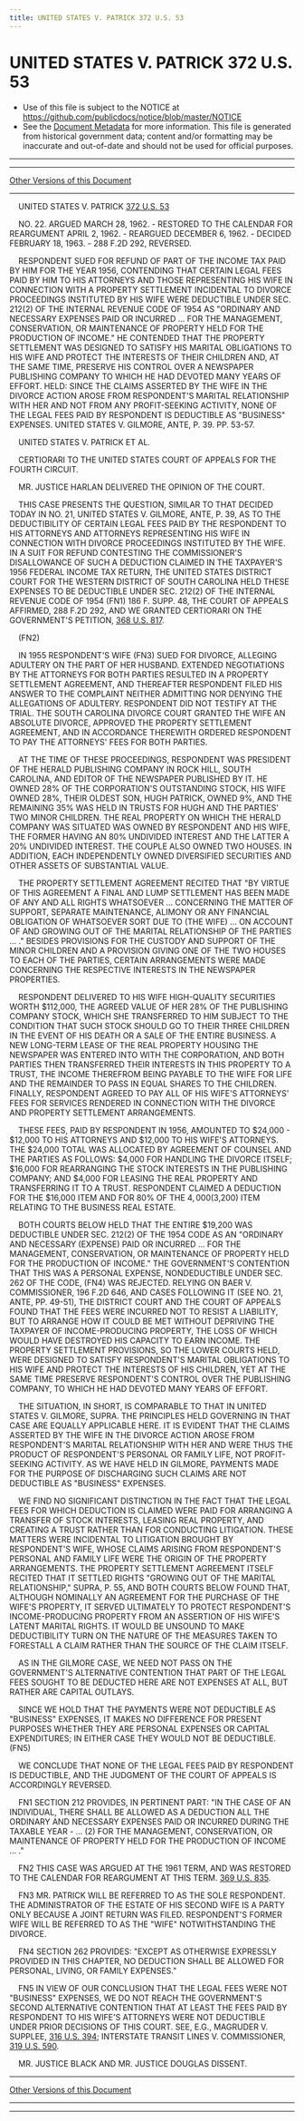 ```yaml
---
title: UNITED STATES V. PATRICK 372 U.S. 53
---
```


# UNITED STATES V. PATRICK 372 U.S. 53

* Use of this file is subject to the NOTICE at https://github.com/publicdocs/notice/blob/master/NOTICE
* See the [Document Metadata](../../../index.md) for more information.
  This file is generated from historical government data; content and/or formatting may be inaccurate and out-of-date and should not be used for official purposes.

----------
----------

[Other Versions of this Document](https://publicdocs.github.io/go/links?ns=uslm-x&ref=%2Fus%2Fcourts%2Fscotus%2FusReporter%2F372%2F53)

----------

    UNITED STATES V. PATRICK [372 U.S. 53][/us/courts/scotus/usReporter/372/53]

    NO. 22.  ARGUED MARCH 28, 1962.  - RESTORED TO THE CALENDAR FOR REARGUMENT APRIL 2, 1962.  - REARGUED DECEMBER 6, 1962.  - DECIDED FEBRUARY 18, 1963.  - 288 F.2D 292, REVERSED.

    RESPONDENT SUED FOR REFUND OF PART OF THE INCOME TAX PAID BY HIM FOR THE YEAR 1956, CONTENDING THAT CERTAIN LEGAL FEES PAID BY HIM TO HIS ATTORNEYS AND THOSE REPRESENTING HIS WIFE IN CONNECTION WITH A PROPERTY SETTLEMENT INCIDENTAL TO DIVORCE PROCEEDINGS INSTITUTED BY HIS WIFE WERE DEDUCTIBLE UNDER SEC. 212(2) OF THE INTERNAL REVENUE CODE OF 1954 AS "ORDINARY AND NECESSARY EXPENSES PAID OR INCURRED  ...  FOR THE MANAGEMENT, CONSERVATION, OR MAINTENANCE OF PROPERTY HELD FOR THE PRODUCTION OF INCOME."  HE CONTENDED THAT THE PROPERTY SETTLEMENT WAS DESIGNED TO SATISFY HIS MARITAL OBLIGATIONS TO HIS WIFE AND PROTECT THE INTERESTS OF THEIR CHILDREN AND, AT THE SAME TIME, PRESERVE HIS CONTROL OVER A NEWSPAPER PUBLISHING COMPANY TO WHICH HE HAD DEVOTED MANY YEARS OF EFFORT.  HELD:  SINCE THE CLAIMS ASSERTED BY THE WIFE IN THE DIVORCE ACTION AROSE FROM RESPONDENT'S MARITAL RELATIONSHIP WITH HER AND NOT FROM ANY PROFIT-SEEKING ACTIVITY, NONE OF THE LEGAL FEES PAID BY RESPONDENT IS DEDUCTIBLE AS "BUSINESS" EXPENSES.  UNITED STATES V. GILMORE, ANTE, P. 39.  PP. 53-57.

    UNITED STATES V. PATRICK ET AL.

    CERTIORARI TO THE UNITED STATES COURT OF APPEALS FOR THE FOURTH CIRCUIT.

    MR. JUSTICE HARLAN DELIVERED THE OPINION OF THE COURT.

    THIS CASE PRESENTS THE QUESTION, SIMILAR TO THAT DECIDED TODAY IN NO. 21, UNITED STATES V. GILMORE, ANTE, P. 39, AS TO THE DEDUCTIBILITY OF CERTAIN LEGAL FEES PAID BY THE RESPONDENT TO HIS ATTORNEYS AND ATTORNEYS REPRESENTING HIS WIFE IN CONNECTION WITH DIVORCE PROCEEDINGS INSTITUTED BY THE WIFE.  IN A SUIT FOR REFUND CONTESTING THE COMMISSIONER'S DISALLOWANCE OF SUCH A DEDUCTION CLAIMED IN THE TAXPAYER'S 1956 FEDERAL INCOME TAX RETURN, THE UNITED STATES DISTRICT COURT FOR THE WESTERN DISTRICT OF SOUTH CAROLINA HELD THESE EXPENSES TO BE DEDUCTIBLE UNDER SEC. 212(2) OF THE INTERNAL REVENUE CODE OF 1954 (FN1) 186 F. SUPP. 48, THE COURT OF APPEALS AFFIRMED, 288 F.2D 292, AND WE GRANTED CERTIORARI ON THE GOVERNMENT'S PETITION, [368 U.S. 817][/us/courts/scotus/usReporter/368/817].

    (FN2)

    IN 1955 RESPONDENT'S WIFE (FN3) SUED FOR DIVORCE, ALLEGING ADULTERY ON THE PART OF HER HUSBAND.  EXTENDED NEGOTIATIONS BY THE ATTORNEYS FOR BOTH PARTIES RESULTED IN A PROPERTY SETTLEMENT AGREEMENT, AND THEREAFTER RESPONDENT FILED HIS ANSWER TO THE COMPLAINT NEITHER ADMITTING NOR DENYING THE ALLEGATIONS OF ADULTERY.  RESPONDENT DID NOT TESTIFY AT THE TRIAL.  THE SOUTH CAROLINA DIVORCE COURT GRANTED THE WIFE AN ABSOLUTE DIVORCE, APPROVED THE PROPERTY SETTLEMENT AGREEMENT, AND IN ACCORDANCE THEREWITH ORDERED RESPONDENT TO PAY THE ATTORNEYS' FEES FOR BOTH PARTIES.

    AT THE TIME OF THESE PROCEEDINGS, RESPONDENT WAS PRESIDENT OF THE HERALD PUBLISHING COMPANY IN ROCK HILL, SOUTH CAROLINA, AND EDITOR OF THE NEWSPAPER PUBLISHED BY IT.  HE OWNED 28% OF THE CORPORATION'S OUTSTANDING STOCK, HIS WIFE OWNED 28%, THEIR OLDEST SON, HUGH PATRICK, OWNED 9%, AND THE REMAINING 35% WAS HELD IN TRUSTS FOR HUGH AND THE PARTIES' TWO MINOR CHILDREN.  THE REAL PROPERTY ON WHICH THE HERALD COMPANY WAS SITUATED WAS OWNED BY RESPONDENT AND HIS WIFE, THE FORMER HAVING AN 80% UNDIVIDED INTEREST AND THE LATTER A 20% UNDIVIDED INTEREST.  THE COUPLE ALSO OWNED TWO HOUSES.  IN ADDITION, EACH INDEPENDENTLY OWNED DIVERSIFIED SECURITIES AND OTHER ASSETS OF SUBSTANTIAL VALUE.

    THE PROPERTY SETTLEMENT AGREEMENT RECITED THAT "BY VIRTUE OF THIS AGREEMENT A FINAL AND LUMP SETTLEMENT HAS BEEN MADE OF ANY AND ALL RIGHTS WHATSOEVER  ...  CONCERNING THE MATTER OF SUPPORT, SEPARATE MAINTENANCE, ALIMONY OR ANY FINANCIAL OBLIGATION OF WHATSOEVER SORT DUE TO (THE WIFE)  ... ON ACCOUNT OF AND GROWING OUT OF THE MARITAL RELATIONSHIP OF THE PARTIES  ...  ."  BESIDES PROVISIONS FOR THE CUSTODY AND SUPPORT OF THE MINOR CHILDREN AND A PROVISION GIVING ONE OF THE TWO HOUSES TO EACH OF THE PARTIES, CERTAIN ARRANGEMENTS WERE MADE CONCERNING THE RESPECTIVE INTERESTS IN THE NEWSPAPER PROPERTIES.

    RESPONDENT DELIVERED TO HIS WIFE HIGH-QUALITY SECURITIES WORTH $112,000, THE AGREED VALUE OF HER 28% OF THE PUBLISHING COMPANY STOCK, WHICH SHE TRANSFERRED TO HIM SUBJECT TO THE CONDITION THAT SUCH STOCK SHOULD GO TO THEIR THREE CHILDREN IN THE EVENT OF HIS DEATH OR A SALE OF THE ENTIRE BUSINESS.  A NEW LONG-TERM LEASE OF THE REAL PROPERTY HOUSING THE NEWSPAPER WAS ENTERED INTO WITH THE CORPORATION, AND BOTH PARTIES THEN TRANSFERRED THEIR INTERESTS IN THIS PROPERTY TO A TRUST, THE INCOME THEREFROM BEING PAYABLE TO THE WIFE FOR LIFE AND THE REMAINDER TO PASS IN EQUAL SHARES TO THE CHILDREN.  FINALLY, RESPONDENT AGREED TO PAY ALL OF HIS WIFE'S ATTORNEYS' FEES FOR SERVICES RENDERED IN CONNECTION WITH THE DIVORCE AND PROPERTY SETTLEMENT ARRANGEMENTS.

    THESE FEES, PAID BY RESPONDENT IN 1956, AMOUNTED TO $24,000 - $12,000 TO HIS ATTORNEYS AND $12,000 TO HIS WIFE'S ATTORNEYS.  THE $24,000 TOTAL WAS ALLOCATED BY AGREEMENT OF COUNSEL AND THE PARTIES AS FOLLOWS: $4,000 FOR HANDLING THE DIVORCE ITSELF; $16,000 FOR REARRANGING THE STOCK INTERESTS IN THE PUBLISHING COMPANY; AND $4,000 FOR LEASING THE REAL PROPERTY AND TRANSFERRING IT TO A TRUST.  RESPONDENT CLAIMED A DEDUCTION FOR THE $16,000 ITEM AND FOR 80% OF THE $4,000 ($3,200) ITEM RELATING TO THE BUSINESS REAL ESTATE.

    BOTH COURTS BELOW HELD THAT THE ENTIRE $19,200 WAS DEDUCTIBLE UNDER SEC. 212(2) OF THE 1954 CODE AS AN "ORDINARY AND NECESSARY (EXPENSE) PAID OR INCURRED  ...  FOR THE MANAGEMENT, CONSERVATION, OR MAINTENANCE OF PROPERTY HELD FOR THE PRODUCTION OF INCOME."  THE GOVERNMENT'S CONTENTION THAT THIS WAS A PERSONAL EXPENSE, NONDEDUCTIBLE UNDER SEC. 262 OF THE CODE, (FN4) WAS REJECTED.  RELYING ON BAER V. COMMISSIONER, 196 F.2D 646, AND CASES FOLLOWING IT (SEE NO. 21, ANTE, PP. 49-51), THE DISTRICT COURT AND THE COURT OF APPEALS FOUND THAT THE FEES WERE INCURRED NOT TO RESIST A LIABILITY, BUT TO ARRANGE HOW IT COULD BE MET WITHOUT DEPRIVING THE TAXPAYER OF INCOME-PRODUCING PROPERTY, THE LOSS OF WHICH WOULD HAVE DESTROYED HIS CAPACITY TO EARN INCOME.  THE PROPERTY SETTLEMENT PROVISIONS, SO THE LOWER COURTS HELD, WERE DESIGNED TO SATISFY RESPONDENT'S MARITAL OBLIGATIONS TO HIS WIFE AND PROTECT THE INTERESTS OF HIS CHILDREN, YET AT THE SAME TIME PRESERVE RESPONDENT'S CONTROL OVER THE PUBLISHING COMPANY, TO WHICH HE HAD DEVOTED MANY YEARS OF EFFORT.

    THE SITUATION, IN SHORT, IS COMPARABLE TO THAT IN UNITED STATES V. GILMORE, SUPRA.  THE PRINCIPLES HELD GOVERNING IN THAT CASE ARE EQUALLY APPLICABLE HERE.  IT IS EVIDENT THAT THE CLAIMS ASSERTED BY THE WIFE IN THE DIVORCE ACTION AROSE FROM RESPONDENT'S MARITAL RELATIONSHIP WITH HER AND WERE THUS THE PRODUCT OF RESPONDENT'S PERSONAL OR FAMILY LIFE, NOT PROFIT-SEEKING ACTIVITY.  AS WE HAVE HELD IN GILMORE, PAYMENTS MADE FOR THE PURPOSE OF DISCHARGING SUCH CLAIMS ARE NOT DEDUCTIBLE AS "BUSINESS" EXPENSES.

    WE FIND NO SIGNIFICANT DISTINCTION IN THE FACT THAT THE LEGAL FEES FOR WHICH DEDUCTION IS CLAIMED WERE PAID FOR ARRANGING A TRANSFER OF STOCK INTERESTS, LEASING REAL PROPERTY, AND CREATING A TRUST RATHER THAN FOR CONDUCTING LITIGATION.  THESE MATTERS WERE INCIDENTAL TO LITIGATION BROUGHT BY RESPONDENT'S WIFE, WHOSE CLAIMS ARISING FROM RESPONDENT'S PERSONAL AND FAMILY LIFE WERE THE ORIGIN OF THE PROPERTY ARRANGEMENTS.  THE PROPERTY SETTLEMENT AGREEMENT ITSELF RECITED THAT IT SETTLED RIGHTS "GROWING OUT OF THE MARITAL RELATIONSHIP," SUPRA, P. 55, AND BOTH COURTS BELOW FOUND THAT, ALTHOUGH NOMINALLY AN AGREEMENT FOR THE PURCHASE OF THE WIFE'S PROPERTY, IT SERVED ULTIMATELY TO PROTECT RESPONDENT'S INCOME-PRODUCING PROPERTY FROM AN ASSERTION OF HIS WIFE'S LATENT MARITAL RIGHTS.  IT WOULD BE UNSOUND TO MAKE DEDUCTIBILITY TURN ON THE NATURE OF THE MEASURES TAKEN TO FORESTALL A CLAIM RATHER THAN THE SOURCE OF THE CLAIM ITSELF.

    AS IN THE GILMORE CASE, WE NEED NOT PASS ON THE GOVERNMENT'S ALTERNATIVE CONTENTION THAT PART OF THE LEGAL FEES SOUGHT TO BE DEDUCTED HERE ARE NOT EXPENSES AT ALL, BUT RATHER ARE CAPITAL OUTLAYS.

    SINCE WE HOLD THAT THE PAYMENTS WERE NOT DEDUCTIBLE AS "BUSINESS" EXPENSES, IT MAKES NO DIFFERENCE FOR PRESENT PURPOSES WHETHER THEY ARE PERSONAL EXPENSES OR CAPITAL EXPENDITURES; IN EITHER CASE THEY WOULD NOT BE DEDUCTIBLE.  (FN5)

    WE CONCLUDE THAT NONE OF THE LEGAL FEES PAID BY RESPONDENT IS DEDUCTIBLE, AND THE JUDGMENT OF THE COURT OF APPEALS IS ACCORDINGLY REVERSED.

    FN1  SECTION 212 PROVIDES, IN PERTINENT PART:  "IN THE CASE OF AN INDIVIDUAL, THERE SHALL BE ALLOWED AS A DEDUCTION ALL THE ORDINARY AND NECESSARY EXPENSES PAID OR INCURRED DURING THE TAXABLE YEAR - ...  (2) FOR THE MANAGEMENT, CONSERVATION, OR MAINTENANCE OF PROPERTY HELD FOR THE PRODUCTION OF INCOME  ...  ."

    FN2  THIS CASE WAS ARGUED AT THE 1961 TERM, AND WAS RESTORED TO THE CALENDAR FOR REARGUMENT AT THIS TERM.  [369 U.S. 835][/us/courts/scotus/usReporter/369/835].

    FN3  MR. PATRICK WILL BE REFERRED TO AS THE SOLE RESPONDENT.  THE ADMINISTRATOR OF THE ESTATE OF HIS SECOND WIFE IS A PARTY ONLY BECAUSE A JOINT RETURN WAS FILED.  RESPONDENT'S FORMER WIFE WILL BE REFERRED TO AS THE "WIFE" NOTWITHSTANDING THE DIVORCE.

    FN4  SECTION 262 PROVIDES:  "EXCEPT AS OTHERWISE EXPRESSLY PROVIDED IN THIS CHAPTER, NO DEDUCTION SHALL BE ALLOWED FOR PERSONAL, LIVING, OR FAMILY EXPENSES."

    FN5  IN VIEW OF OUR CONCLUSION THAT THE LEGAL FEES WERE NOT "BUSINESS" EXPENSES, WE DO NOT REACH THE GOVERNMENT'S SECOND ALTERNATIVE CONTENTION THAT AT LEAST THE FEES PAID BY RESPONDENT TO HIS WIFE'S ATTORNEYS WERE NOT DEDUCTIBLE UNDER PRIOR DECISIONS OF THIS COURT.  SEE, E.G., MAGRUDER V. SUPPLEE, [316 U.S. 394][/us/courts/scotus/usReporter/316/394]; INTERSTATE TRANSIT LINES V. COMMISSIONER, [319 U.S. 590][/us/courts/scotus/usReporter/319/590].

    MR. JUSTICE BLACK AND MR. JUSTICE DOUGLAS DISSENT.

----------

[Other Versions of this Document](https://publicdocs.github.io/go/links?ns=uslm-x&ref=%2Fus%2Fcourts%2Fscotus%2FusReporter%2F372%2F53)

----------
----------

[/us/courts/scotus/usReporter/372/53]: https://publicdocs.github.io/go/links?ns=uslm-x&ref=%2Fus%2Fcourts%2Fscotus%2FusReporter%2F372%2F53
[/us/courts/scotus/usReporter/368/817]: https://publicdocs.github.io/go/links?ns=uslm-x&ref=%2Fus%2Fcourts%2Fscotus%2FusReporter%2F368%2F817
[/us/courts/scotus/usReporter/369/835]: https://publicdocs.github.io/go/links?ns=uslm-x&ref=%2Fus%2Fcourts%2Fscotus%2FusReporter%2F369%2F835
[/us/courts/scotus/usReporter/316/394]: https://publicdocs.github.io/go/links?ns=uslm-x&ref=%2Fus%2Fcourts%2Fscotus%2FusReporter%2F316%2F394
[/us/courts/scotus/usReporter/319/590]: https://publicdocs.github.io/go/links?ns=uslm-x&ref=%2Fus%2Fcourts%2Fscotus%2FusReporter%2F319%2F590


